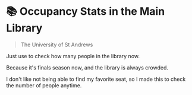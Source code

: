 # 📚 Occupancy Stats in the Main Library 
> The University of St Andrews

Just use to check how many people in the library now.

Because it's finals season now, and the library is always crowded. 

I don't like not being able to find my favorite seat, so I made this to check the number of people anytime.
